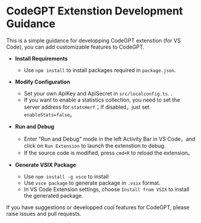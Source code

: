 # CodeGPT Extenstion Development Guidance

This is a simple guidance for developping CodeGPT extenstion (for VS Code), you can add customizable features to CodeGPT.

- **Install Requirements** 
  - Use ```npm install``` to install packages required in ```package.json```.

- **Modify Configuration**
  - Set your own ApiKey and ApiSecret in ```src/localconfig.ts```. .
  - If you want to enable a statistics collection, you need to set the server address for ```statsHerf```；If disabled，just set ```enableStats=false```。

- **Run and Debug**
  - Enter "Run and Debug" mode in the left Activity Bar in VS Code，and click on ```Run Extension``` to launch the extenstion to debug.
  - If the source code is modified, press ```cmd+R``` to reload the extension。

- **Generate VSIX Package**
  - Use ```npm install -g vsce``` to install 
  - Use ```vsce package``` to generate package in ```.vsix``` format.
  - In VS Code Extension settings, choose ```Install from VSIX``` to install the generated package.
  
If you have suggestions or developped cool features for CodeGPT, please raise issues and pull requests. 